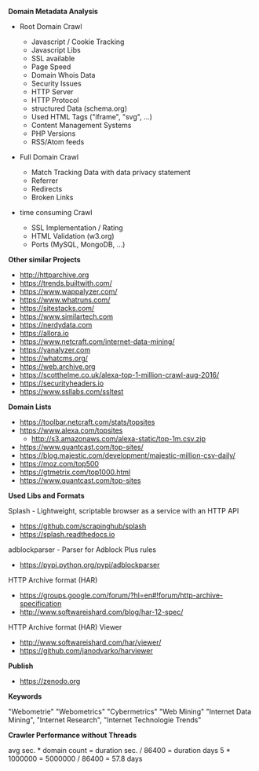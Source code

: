 **Domain Metadata Analysis**

* Root Domain Crawl
    * Javascript / Cookie Tracking
    * Javascript Libs
    * SSL available
    * Page Speed
    * Domain Whois Data
    * Security Issues
    * HTTP Server 
    * HTTP Protocol
    * structured Data (schema.org)
    * Used HTML Tags ("iframe", "svg", ...)
    * Content Management Systems
    * PHP Versions
    * RSS/Atom feeds

* Full Domain Crawl
    * Match Tracking Data with data privacy statement
    * Referrer
    * Redirects
    * Broken Links

* time consuming Crawl
    * SSL Implementation / Rating
    * HTML Validation (w3.org)
    * Ports (MySQL, MongoDB, ...)

**Other similar Projects**
* http://httparchive.org
* https://trends.builtwith.com/
* https://www.wappalyzer.com/
* https://www.whatruns.com/
* https://sitestacks.com/
* https://www.similartech.com
* https://nerdydata.com
* https://allora.io
* https://www.netcraft.com/internet-data-mining/
* https://yanalyzer.com
* https://whatcms.org/
* https://web.archive.org
* https://scotthelme.co.uk/alexa-top-1-million-crawl-aug-2016/
* https://securityheaders.io
* https://www.ssllabs.com/ssltest

**Domain Lists**
* https://toolbar.netcraft.com/stats/topsites
* https://www.alexa.com/topsites
    * http://s3.amazonaws.com/alexa-static/top-1m.csv.zip
* https://www.quantcast.com/top-sites/
* https://blog.majestic.com/development/majestic-million-csv-daily/
* https://moz.com/top500
* https://gtmetrix.com/top1000.html
* https://www.quantcast.com/top-sites

**Used Libs and Formats**

Splash - Lightweight, scriptable browser as a service with an HTTP API 
* https://github.com/scrapinghub/splash
* https://splash.readthedocs.io

adblockparser - Parser for Adblock Plus rules
* https://pypi.python.org/pypi/adblockparser

HTTP Archive format (HAR)
* https://groups.google.com/forum/?hl=en#!forum/http-archive-specification
* http://www.softwareishard.com/blog/har-12-spec/

HTTP Archive format (HAR) Viewer
* http://www.softwareishard.com/har/viewer/
* https://github.com/janodvarko/harviewer

**Publish**
* https://zenodo.org

**Keywords**

"Webometrie"
"Webometrics"
"Cybermetrics"
"Web Mining"
"Internet Data Mining",
"Internet Research",
"Internet Technologie Trends"

**Crawler Performance without Threads**

avg sec. * domain count = duration sec. / 86400 = duration days
5 * 1000000 = 5000000 / 86400 = 57.8 days